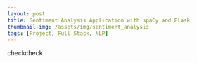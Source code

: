 ```yaml
---
layout: post
title: Sentiment Analysis Application with spaCy and Flask
thumbnail-img: /assets/img/sentiment_analysis
tags: [Project, Full Stack, NLP]
---
```


checkcheck